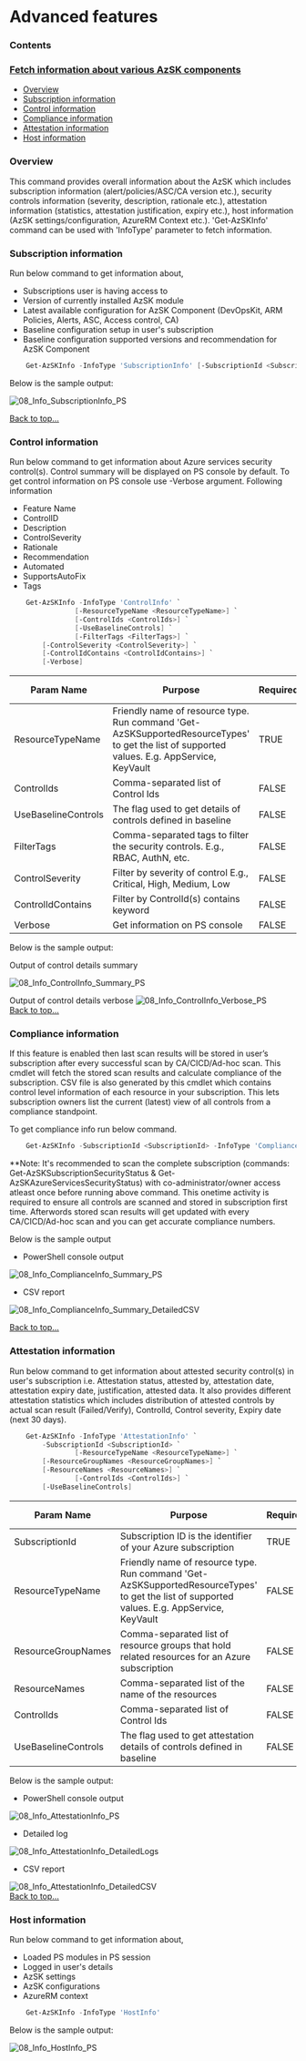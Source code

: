 # Advanced features
### Contents
### [Fetch information about various AzSK components](Readme.md#fetch-information-about-various-azsk-components)

- [Overview](Readme.md#overview)
- [Subscription information](Readme.md#subscription-information)
- [Control information](Readme.md#control-information)
- [Compliance information](Readme.md#compliance-information)
- [Attestation information](Readme.md#attestation-information)
- [Host information](Readme.md#host-information)

### Overview

This command provides overall information about the AzSK which includes subscription information (alert/policies/ASC/CA version etc.), security controls information (severity, description, rationale etc.), attestation information (statistics, attestation justification, expiry etc.), host information (AzSK settings/configuration, AzureRM Context etc.). 'Get-AzSKInfo' command can be used with 'InfoType' parameter to fetch information.

### Subscription information

Run below command to get information about,
- Subscriptions user is having access to
- Version of currently installed AzSK module 
- Latest available configuration for AzSK Component (DevOpsKit, ARM Policies, Alerts, ASC, Access control, CA) 
- Baseline configuration setup in user's subscription 
- Baseline configuration supported versions and recommendation for AzSK Component

```PowerShell
	Get-AzSKInfo -InfoType 'SubscriptionInfo' [-SubscriptionId <SubscriptionId>]
```
Below is the sample output: 

![08_Info_SubscriptionInfo_PS](../Images/08_Info_SubscriptionInfo_PS.PNG)  

[Back to top…](Readme.md#contents)
### Control information 

Run below command to get information about Azure services security control(s). Control summary will be displayed on PS console by default. To get control information on PS console use -Verbose argument. Following information 
- Feature Name
- ControlID
- Description
- ControlSeverity
- Rationale
- Recommendation
- Automated
- SupportsAutoFix
- Tags

```PowerShell
	Get-AzSKInfo -InfoType 'ControlInfo' `
                [-ResourceTypeName <ResourceTypeName>] `
                [-ControlIds <ControlIds>] `
                [-UseBaselineControls] `
                [-FilterTags <FilterTags>] `
		[-ControlSeverity <ControlSeverity>] `
		[-ControlIdContains <ControlIdContains>] `
		[-Verbose]
```

|Param Name|Purpose|Required?|Default value|
|----|----|----|----|
|ResourceTypeName|Friendly name of resource type. Run command 'Get-AzSKSupportedResourceTypes' to get the list of supported values. E.g. AppService, KeyVault|TRUE|All|
|ControlIds|Comma-separated list of Control Ids|FALSE|None|
|UseBaselineControls|The flag used to get details of controls defined in baseline|FALSE|None|
|FilterTags|Comma-separated tags to filter the security controls. E.g., RBAC, AuthN, etc.|FALSE|None|
|ControlSeverity|Filter by severity of control E.g., Critical, High, Medium, Low|FALSE|None|
|ControlIdContains|Filter by ControlId(s) contains keyword|FALSE|None|
|Verbose|Get information on PS console|FALSE|None|


Below is the sample output:

Output of control details summary

![08_Info_ControlInfo_Summary_PS](../Images/08_Info_ControlInfo_Summary_PS.PNG)  

Output of control details verbose
![08_Info_ControlInfo_Verbose_PS](../Images/08_Info_ControlInfo_Verbose_PS.PNG)  
[Back to top…](Readme.md#contents)

### Compliance information 

If this feature is enabled then last scan results will be stored in user’s subscription after every successful scan by CA/CICD/Ad-hoc scan. This cmdlet will fetch the stored scan results and calculate compliance of the subscription. CSV file is also generated by this cmdlet which contains control level information of each resource in your subscription. This lets subscription owners list the current (latest) view of all controls from a compliance standpoint.  

To get compliance info run below command.

```PowerShell
	Get-AzSKInfo -SubscriptionId <SubscriptionId> -InfoType 'ComplianceInfo' 
```
**Note: It's recommended to scan the complete subscription (commands: Get-AzSKSubscriptionSecurityStatus & Get-AzSKAzureServicesSecurityStatus) with co-administrator/owner access atleast once before running above command. This onetime activity is required to ensure all controls are scanned and stored in subscription first time. Afterwords stored scan results will get updated with every CA/CICD/Ad-hoc scan and you can get accurate compliance numbers.         

Below is the sample output

* PowerShell console output

![08_Info_ComplianceInfo_Summary_PS](../Images/08_Info_ComplianceInfo_Summary_PS.PNG)  

* CSV report

![08_Info_ComplianceInfo_Summary_DetailedCSV](../Images/08_Info_ComplianceInfo_Summary_DetailedCSV.PNG)  


[Back to top…](Readme.md#contents)


### Attestation information

Run below command to get information about attested security control(s) in user's subscription i.e. Attestation status, attested by, attestation date, attestation expiry date, justification, attested data. It also provides different attestation statistics which includes distribution of attested controls by actual scan result (Failed/Verify), ControlId, Control severity, Expiry date (next 30 days).

```PowerShell
	Get-AzSKInfo -InfoType 'AttestationInfo' `
		-SubscriptionId <SubscriptionId> `
                [-ResourceTypeName <ResourceTypeName>] `
		[-ResourceGroupNames <ResourceGroupNames>] `
		[-ResourceNames <ResourceNames>] `
                [-ControlIds <ControlIds>] `
		[-UseBaselineControls] 
```

|Param Name|Purpose|Required?|Default value|
|----|----|----|----|
|SubscriptionId|Subscription ID is the identifier of your Azure subscription|TRUE|   |  
|ResourceTypeName|Friendly name of resource type. Run command 'Get-AzSKSupportedResourceTypes' to get the list of supported values. E.g. AppService, KeyVault|FALSE|All|   
|ResourceGroupNames|Comma-separated list of resource groups that hold related resources for an Azure subscription|FALSE|   |  
|ResourceNames|Comma-separated list of the name of the resources|FALSE|   |
|ControlIds|Comma-separated list of Control Ids|FALSE|None|
|UseBaselineControls|The flag used to get attestation details of controls defined in baseline|FALSE|None|

Below is the sample output:

* PowerShell console output

![08_Info_AttestationInfo_PS](../Images/08_Info_AttestationInfo_PS.PNG) 

* Detailed log

![08_Info_AttestationInfo_DetailedLogs](../Images/08_Info_AttestationInfo_DetailedLogs.PNG) 

* CSV report

![08_Info_AttestationInfo_DetailedCSV](../Images/08_Info_AttestationInfo_DetailedCSV.PNG)  
[Back to top…](Readme.md#contents)

### Host information  

Run below command to get information about,
* Loaded PS modules in PS session
* Logged in user's details
* AzSK settings
* AzSK configurations
* AzureRM context

```PowerShell
	Get-AzSKInfo -InfoType 'HostInfo'
```

Below is the sample output:

![08_Info_HostInfo_PS](../Images/08_Info_HostInfo_PS.PNG) 

